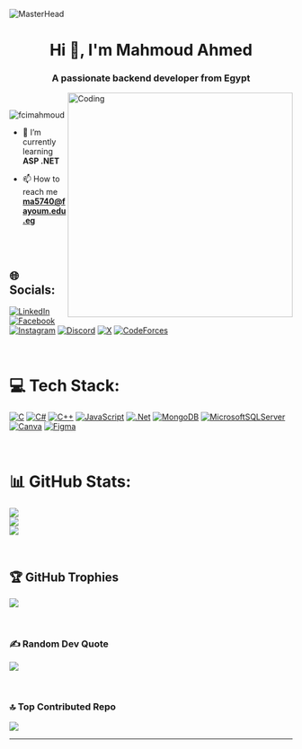 ![MasterHead](https://engineering.giphy.com/wp-content/uploads/2017/06/api.gif)

<h1 align="center">Hi 👋, I'm Mahmoud Ahmed</h1>
<h3 align="center">A passionate backend developer from Egypt</h3>
<img align="right" alt="Coding" width="400" src="https://camo.githubusercontent.com/19db51af5f90f1b152bc0b9078f5fe97053955be5074f03f17019c70345bdcdb/68747470733a2f2f6d69726f2e6d656469756d2e636f6d2f6d61782f313336302f302a37513379765349765f7430696f4a2d5a2e676966">

<br>

<p align="left"> <img src="https://komarev.com/ghpvc/?username=fcimahmoud&label=Profile%20views&color=0e75b6&style=flat" alt="fcimahmoud" /> </p>

- 🌱 I’m currently learning **ASP .NET**

- 📫 How to reach me **ma5740@fayoum.edu.eg**

<br>
<br>

## 🌐 Socials:
[![LinkedIn](https://img.shields.io/badge/LinkedIn-%230077B5.svg?logo=linkedin&logoColor=white)](https://linkedin.com/in/mahmoud-ahmed-3291b7229) [![Facebook](https://img.shields.io/badge/Facebook-%231877F2.svg?logo=Facebook&logoColor=white)](https://facebook.com/mahmoudcs112) [![Instagram](https://img.shields.io/badge/Instagram-%23E4405F.svg?logo=Instagram&logoColor=white)](https://instagram.com/mahmoudahmed6432) [![Discord](https://img.shields.io/badge/Discord-%237289DA.svg?logo=discord&logoColor=white)](https://discord.gg/Blyatshoo#8701) [![X](https://img.shields.io/badge/X-black.svg?logo=X&logoColor=white)](https://x.com/mahmoudcs112) [![CodeForces](https://img.shields.io/badge/CodeForces-445f9d?logo=CodeForces&logoColor=white)](https://codeforces.com/profile/blyatsho)

<br>

# 💻 Tech Stack:
[![C](https://img.shields.io/badge/c-%2300599C.svg?style=for-the-badge&logo=c&logoColor=white)](https://www.cprogramming.com/) [![C#](https://img.shields.io/badge/c%23-%23239120.svg?style=for-the-badge&logo=csharp&logoColor=white)](https://www.w3schools.com/cs/) [![C++](https://img.shields.io/badge/c++-%2300599C.svg?style=for-the-badge&logo=c%2B%2B&logoColor=white)](https://dotnet.microsoft.com/) [![JavaScript](https://img.shields.io/badge/javascript-%23323330.svg?style=for-the-badge&logo=javascript&logoColor=%23F7DF1E)](https://developer.mozilla.org/en-US/docs/Web/JavaScript) [![.Net](https://img.shields.io/badge/.NET-5C2D91?style=for-the-badge&logo=.net&logoColor=white)](https://dotnet.microsoft.com/) [![MongoDB](https://img.shields.io/badge/MongoDB-%234ea94b.svg?style=for-the-badge&logo=mongodb&logoColor=white)](https://www.mongodb.com/) [![MicrosoftSQLServer](https://img.shields.io/badge/Microsoft%20SQL%20Server-CC2927?style=for-the-badge&logo=microsoft%20sql%20server&logoColor=white)](https://www.microsoft.com/en-us/sql-server) [![Canva](https://img.shields.io/badge/Canva-%2300C4CC.svg?style=for-the-badge&logo=Canva&logoColor=white)](https://www.canva.com/designschool/tutorials/) [![Figma](https://img.shields.io/badge/figma-%23F24E1E.svg?style=for-the-badge&logo=figma&logoColor=white)](https://www.figma.com/)

<br>

# 📊 GitHub Stats:
![](https://github-readme-stats.vercel.app/api?username=fcimahmoud&theme=dark&hide_border=false&include_all_commits=false&count_private=false)<br/>
![](https://github-readme-streak-stats.herokuapp.com/?user=fcimahmoud&theme=dark&hide_border=false)<br/>
![](https://github-readme-stats.vercel.app/api/top-langs/?username=fcimahmoud&theme=dark&hide_border=false&include_all_commits=false&count_private=false&layout=compact)

<br>

## 🏆 GitHub Trophies
![](https://github-profile-trophy.vercel.app/?username=fcimahmoud&theme=radical&no-frame=false&no-bg=false&margin-w=4)

<br>

### ✍️ Random Dev Quote
![](https://quotes-github-readme.vercel.app/api?type=horizontal&theme=gruvbox)

<br>

### 🔝 Top Contributed Repo
![](https://github-contributor-stats.vercel.app/api?username=fcimahmoud&limit=5&theme=dark&combine_all_yearly_contributions=true)


---

<!-- Proudly created with GPRM ( https://gprm.itsvg.in ) -->
